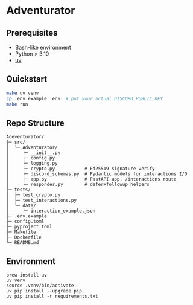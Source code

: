 # Adventurator

## Prerequisites

- Bash-like environment
- Python > 3.10
- [uv](https://formulae.brew.sh/formula/uv)

## Quickstart

```bash
make uv venv
cp .env.example .env  # put your actual DISCORD_PUBLIC_KEY
make run
```


## Repo Structure

```
Adeventurator/
├─ src/
│  └─ Adventurator/
│     ├─ __init__.py
│     ├─ config.py
│     ├─ logging.py
│     ├─ crypto.py           # Ed25519 signature verify
│     ├─ discord_schemas.py  # Pydantic models for interactions I/O
│     ├─ app.py              # FastAPI app, /interactions route
│     └─ responder.py        # defer+followup helpers
├─ tests/
│  ├─ test_crypto.py
│  ├─ test_interactions.py
│  └─ data/
│     └─ interaction_example.json
├─ .env.example
├─ config.toml
├─ pyproject.toml
├─ Makefile
├─ Dockerfile
└─ README.md
```

## Environment

```
brew install uv
uv venv
source .venv/bin/activate
uv pip install --upgrade pip
uv pip install -r requirements.txt
```